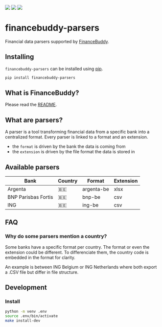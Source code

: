 ![](https://img.shields.io/badge/pypi-0.4.0-blue)
![](https://img.shields.io/badge/python-3.12-blue)
![](https://img.shields.io/badge/license-GPLv3.0-blue)

# financebuddy-parsers

Financial data parsers supported by [FinanceBuddy](https://github.com/cedricduriau/financebuddy).

## Installing

`financebuddy-parsers` can be installed using [pip](https://pypi.org/project/pip/).

```sh
pip install financebuddy-parsers
```

## What is FinanceBuddy?

Please read the [README](https://github.com/cedricduriau/financebuddy/blob/main/README.md).

## What are parsers?

A parser is a tool transforming financial data from a specific bank into a centralized format. Every parser is linked to a format and an extension.

- the `format` is driven by the bank the data is coming from
- the `extension` is driven by the file format the data is stored in

## Available parsers

| Bank                          | Country   | Format        | Extension  |
--------------------------------|-----------|---------------|------------|
| Argenta                       | 🇧🇪        | argenta-be    | xlsx       |
| BNP Parisbas Fortis           | 🇧🇪        | bnp-be        | csv        |
| ING                           | 🇧🇪        | ing-be        | csv        |

## FAQ

### Why do some parsers mention a country?

Some banks have a specific format per country. The format or even the extension could be different. To differenciate them, the country code is embedded in the format for clarity.

An example is between ING Belgium or ING Netherlands where both export a .CSV file but differ in file structure.

## Development

### Install
```sh
python -m venv .env
source .env/bin/activate
make install-dev
```
